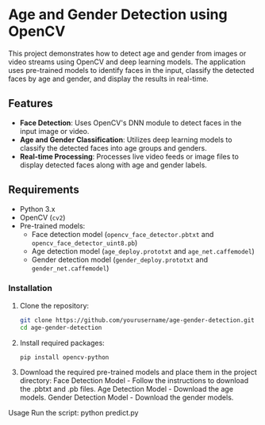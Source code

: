 # Age and Gender Detection using OpenCV

This project demonstrates how to detect age and gender from images or video streams using OpenCV and deep learning models. The application uses pre-trained models to identify faces in the input, classify the detected faces by age and gender, and display the results in real-time.

## Features

- **Face Detection**: Uses OpenCV's DNN module to detect faces in the input image or video.
- **Age and Gender Classification**: Utilizes deep learning models to classify the detected faces into age groups and genders.
- **Real-time Processing**: Processes live video feeds or image files to display detected faces along with age and gender labels.

## Requirements

- Python 3.x
- OpenCV (`cv2`)
- Pre-trained models:
  - Face detection model (`opencv_face_detector.pbtxt` and `opencv_face_detector_uint8.pb`)
  - Age detection model (`age_deploy.prototxt` and `age_net.caffemodel`)
  - Gender detection model (`gender_deploy.prototxt` and `gender_net.caffemodel`)

### Installation

1. Clone the repository:

   ```bash
   git clone https://github.com/yourusername/age-gender-detection.git
   cd age-gender-detection

2. Install required packages:

   ```bash
   pip install opencv-python

3. Download the required pre-trained models and place them in the project directory:
  Face Detection Model - Follow the instructions to download the .pbtxt and .pb files.
  Age Detection Model - Download the age models.
  Gender Detection Model - Download the gender models.

Usage
Run the script: python predict.py